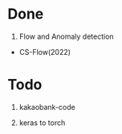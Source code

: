 # Done

1. Flow and Anomaly detection
- CS-Flow(2022)

# Todo

1. kakaobank-code

2. keras to torch
